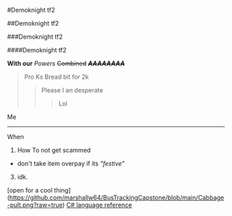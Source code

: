 #Demoknight tf2 

##Demoknight tf2 

###Demoknight tf2  

####Demoknight tf2 

**With our** _Powers_ ~~Combined~~ **_~~AAAAAAAA~~_**
>Pro Ks Bread bit for 2k
>>Please I an desperate
>>>Lol 

Me 

___
When  

1. How To not get scammed
 - don't take item overpay if its _"festive"_
3. idk.

[open for a cool thing] (https://github.com/marshallw64/BusTrackingCapstone/blob/main/Cabbage-pult.png?raw=true) 
[C# language reference](/dotnet/csharp/language-reference/)
